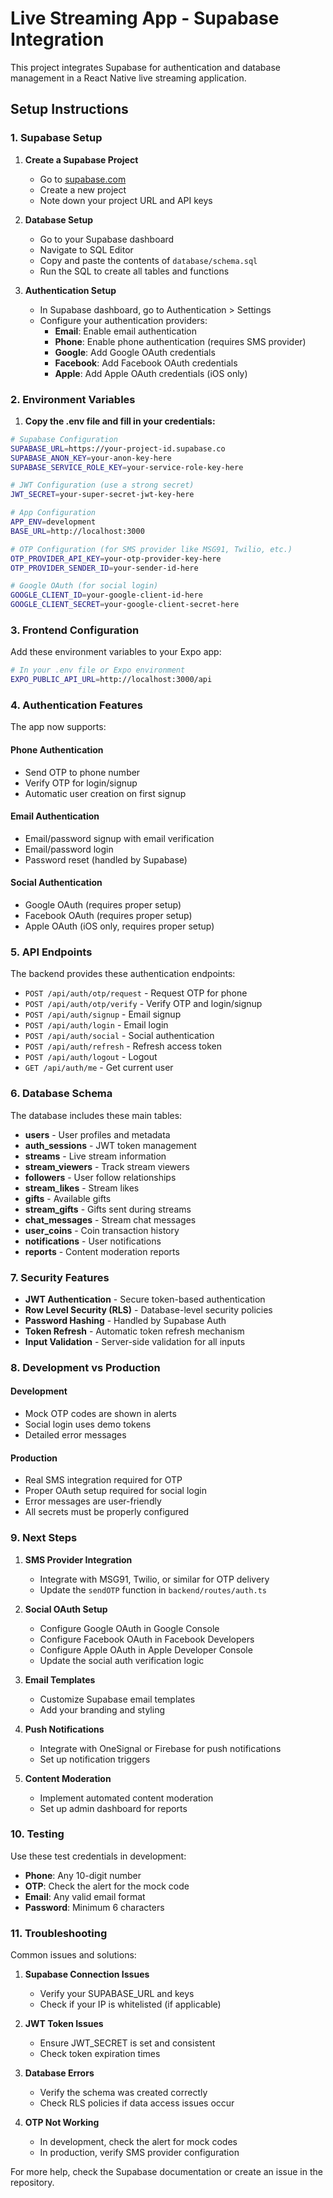 # Live Streaming App - Supabase Integration

This project integrates Supabase for authentication and database management in a React Native live streaming application.

## Setup Instructions

### 1. Supabase Setup

1. **Create a Supabase Project**
   - Go to [supabase.com](https://supabase.com)
   - Create a new project
   - Note down your project URL and API keys

2. **Database Setup**
   - Go to your Supabase dashboard
   - Navigate to SQL Editor
   - Copy and paste the contents of `database/schema.sql`
   - Run the SQL to create all tables and functions

3. **Authentication Setup**
   - In Supabase dashboard, go to Authentication > Settings
   - Configure your authentication providers:
     - **Email**: Enable email authentication
     - **Phone**: Enable phone authentication (requires SMS provider)
     - **Google**: Add Google OAuth credentials
     - **Facebook**: Add Facebook OAuth credentials
     - **Apple**: Add Apple OAuth credentials (iOS only)

### 2. Environment Variables

1. **Copy the .env file and fill in your credentials:**

```bash
# Supabase Configuration
SUPABASE_URL=https://your-project-id.supabase.co
SUPABASE_ANON_KEY=your-anon-key-here
SUPABASE_SERVICE_ROLE_KEY=your-service-role-key-here

# JWT Configuration (use a strong secret)
JWT_SECRET=your-super-secret-jwt-key-here

# App Configuration
APP_ENV=development
BASE_URL=http://localhost:3000

# OTP Configuration (for SMS provider like MSG91, Twilio, etc.)
OTP_PROVIDER_API_KEY=your-otp-provider-key-here
OTP_PROVIDER_SENDER_ID=your-sender-id-here

# Google OAuth (for social login)
GOOGLE_CLIENT_ID=your-google-client-id-here
GOOGLE_CLIENT_SECRET=your-google-client-secret-here
```

### 3. Frontend Configuration

Add these environment variables to your Expo app:

```bash
# In your .env file or Expo environment
EXPO_PUBLIC_API_URL=http://localhost:3000/api
```

### 4. Authentication Features

The app now supports:

#### Phone Authentication
- Send OTP to phone number
- Verify OTP for login/signup
- Automatic user creation on first signup

#### Email Authentication
- Email/password signup with email verification
- Email/password login
- Password reset (handled by Supabase)

#### Social Authentication
- Google OAuth (requires proper setup)
- Facebook OAuth (requires proper setup)
- Apple OAuth (iOS only, requires proper setup)

### 5. API Endpoints

The backend provides these authentication endpoints:

- `POST /api/auth/otp/request` - Request OTP for phone
- `POST /api/auth/otp/verify` - Verify OTP and login/signup
- `POST /api/auth/signup` - Email signup
- `POST /api/auth/login` - Email login
- `POST /api/auth/social` - Social authentication
- `POST /api/auth/refresh` - Refresh access token
- `POST /api/auth/logout` - Logout
- `GET /api/auth/me` - Get current user

### 6. Database Schema

The database includes these main tables:

- **users** - User profiles and metadata
- **auth_sessions** - JWT token management
- **streams** - Live stream information
- **stream_viewers** - Track stream viewers
- **followers** - User follow relationships
- **stream_likes** - Stream likes
- **gifts** - Available gifts
- **stream_gifts** - Gifts sent during streams
- **chat_messages** - Stream chat messages
- **user_coins** - Coin transaction history
- **notifications** - User notifications
- **reports** - Content moderation reports

### 7. Security Features

- **JWT Authentication** - Secure token-based authentication
- **Row Level Security (RLS)** - Database-level security policies
- **Password Hashing** - Handled by Supabase Auth
- **Token Refresh** - Automatic token refresh mechanism
- **Input Validation** - Server-side validation for all inputs

### 8. Development vs Production

#### Development
- Mock OTP codes are shown in alerts
- Social login uses demo tokens
- Detailed error messages

#### Production
- Real SMS integration required for OTP
- Proper OAuth setup required for social login
- Error messages are user-friendly
- All secrets must be properly configured

### 9. Next Steps

1. **SMS Provider Integration**
   - Integrate with MSG91, Twilio, or similar for OTP delivery
   - Update the `sendOTP` function in `backend/routes/auth.ts`

2. **Social OAuth Setup**
   - Configure Google OAuth in Google Console
   - Configure Facebook OAuth in Facebook Developers
   - Configure Apple OAuth in Apple Developer Console
   - Update the social auth verification logic

3. **Email Templates**
   - Customize Supabase email templates
   - Add your branding and styling

4. **Push Notifications**
   - Integrate with OneSignal or Firebase for push notifications
   - Set up notification triggers

5. **Content Moderation**
   - Implement automated content moderation
   - Set up admin dashboard for reports

### 10. Testing

Use these test credentials in development:

- **Phone**: Any 10-digit number
- **OTP**: Check the alert for the mock code
- **Email**: Any valid email format
- **Password**: Minimum 6 characters

### 11. Troubleshooting

Common issues and solutions:

1. **Supabase Connection Issues**
   - Verify your SUPABASE_URL and keys
   - Check if your IP is whitelisted (if applicable)

2. **JWT Token Issues**
   - Ensure JWT_SECRET is set and consistent
   - Check token expiration times

3. **Database Errors**
   - Verify the schema was created correctly
   - Check RLS policies if data access issues occur

4. **OTP Not Working**
   - In development, check the alert for mock codes
   - In production, verify SMS provider configuration

For more help, check the Supabase documentation or create an issue in the repository.